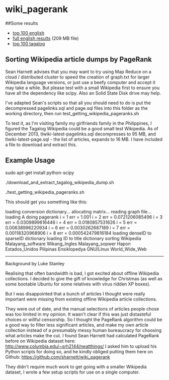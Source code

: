 wiki_pagerank
=============

##Some results

* [top 100 english](https://gist.github.com/sharnett/8089331)
* [full english results](https://ia601006.us.archive.org/27/items/en_wikipedia_article_titles_by_pagerank_dated_20131202.txt/en_wikipedia_article_titles_by_pagerank.txt) (209 MB file)
* [top 100 tagalog](https://gist.github.com/sharnett/8089293)

Sorting Wikipedia article dumps by PageRank
-------------------------------------

Sean Harnett advises that you may want to try using Map Reduce on a
 cloud / distributed cluster to speed the creation of graph.txt for larger
 Wikipedia language versions, or just use a beefy computer and accept 
 it may take a while. But please test with a small Wikipedia first to
 ensure you have all the dependency like scipy.
Also an Solid State Disk drive may help.

I've adapted Sean's scripts so that all you should need to do is put 
the decompressed pagelinks.sql and page.sql files into this folder as
the working directory, then run test_getting_wikipedia_pageranks.sh

To test it, as I'm visiting family my girlfriends family in the Philippines,
I figured the Tagalog Wikipedia could be a good small test Wikipedia.
As of December 2013, tlwiki-latest-pagelinks.sql decompresses to 95 MB,
and tlwiki-latest-page.sql - the list of articles, expands to 16 MB.
I have included a file to download and extract this.

Example Usage
-------------------------------------

sudo apt-get install python-scipy


./download_and_extract_tagalog_wikipedia_dump.sh

./test_getting_wikipedia_pageranks.sh


This should get you something like this:


loading conversion dictionary...
allocating matrix...
reading graph file...
loading A
doing pagerank
i = 1 err = 1.001
i = 2 err = 0.0721206085496
i = 3 err = 0.0309899616446
i = 4 err = 0.0180857531626
i = 5 err = 0.00638996220934
i = 6 err = 0.0030262687189
i = 7 err = 0.00118320968906
i = 8 err = 0.000542479816184
loading denseID to sparseID dictionary
loading ID to title dictionary
sorting
Wikipedia
Malayang_software
Wikang_Ingles
Malayang_sopwer
Hapon
Estados_Unidos
Pilipinas
Ensiklopedya
GNU/Linux
World_Wide_Web


-------------------------------------
Background by Luke Stanley

Realising that often bandwidth is bad, I got excited about offline
 Wikipedia collections.
I decided to give the gift of knowledge for Christmas (as well as some
 bootable Ubuntu for some relatives with virus ridden XP boxes).

But I was disappointed that a bunch of articles I thought were really
 important were missing from existing offline Wikipedia article collections.
 
They were out of date, and the manual selections of articles people 
chose was too limited in my opinion.
It wasn't clear if this was just distasteful choices or willful censorship.
So I thought the PageRank algorithm could be a good way to filter less
 significant articles, and make my own article collection instead of a
  presumably messy human bureaucracy for choosing what articles make the cut.
I found Sean Harnett had calculated PageRank before on Wikipedia dataset here: 
http://www.columbia.edu/~srh2144/neatthings/
I asked him to upload his Python scripts for doing so, and he kindly obliged
 putting them here on Github:
https://github.com/sharnett/wiki_pagerank

They didn't require much work to get going with a smaller Wikipedia dataset,
I wrote a few setup scripts for use on a single computer.
